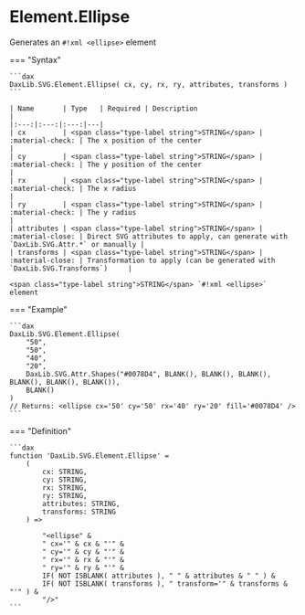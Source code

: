 # Element.Ellipse

Generates an `#!xml <ellipse>` element

=== "Syntax"

    ```dax
    DaxLib.SVG.Element.Ellipse( cx, cy, rx, ry, attributes, transforms )
    ```

    | Name       | Type   | Required | Description                                                                |
    |:---:|:---:|:---:|---|
    | cx         | <span class="type-label string">STRING</span> | :material-check: | The x position of the center                                               |
    | cy         | <span class="type-label string">STRING</span> | :material-check: | The y position of the center                                               |
    | rx         | <span class="type-label string">STRING</span> | :material-check: | The x radius                                                               |
    | ry         | <span class="type-label string">STRING</span> | :material-check: | The y radius                                                               |
    | attributes | <span class="type-label string">STRING</span> | :material-close: | Direct SVG attributes to apply, can generate with `DaxLib.SVG.Attr.*` or manually |
    | transforms | <span class="type-label string">STRING</span> | :material-close: | Transformation to apply (can be generated with `DaxLib.SVG.Transforms`)     |

    <span class="type-label string">STRING</span> `#!xml <ellipse>` element

=== "Example"

    ```dax
    DaxLib.SVG.Element.Ellipse(
        "50", 
        "50", 
        "40", 
        "20", 
        DaxLib.SVG.Attr.Shapes("#0078D4", BLANK(), BLANK(), BLANK(), BLANK(), BLANK(), BLANK()), 
        BLANK()
    )
    // Returns: <ellipse cx='50' cy='50' rx='40' ry='20' fill='#0078D4' />
    ```

=== "Definition"

    ```dax
    function 'DaxLib.SVG.Element.Ellipse' = 
        (
            cx: STRING,
            cy: STRING,
            rx: STRING,
            ry: STRING,
            attributes: STRING,
            transforms: STRING
        ) =>

            "<ellipse" &
            " cx='" & cx & "'" &
            " cy='" & cy & "'" &
            " rx='" & rx & "'" &
            " ry='" & ry & "'" &
            IF( NOT ISBLANK( attributes ), " " & attributes & " " ) &
            IF( NOT ISBLANK( transforms ), " transform='" & transforms & "'" ) & 
            "/>"
    ```